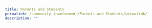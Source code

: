 ```yaml
---
title: Parents and Students
permalink: /community-involvement/Parents-and-Students/permalink/
description: ""
---
```

